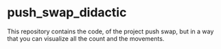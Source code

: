 # push_swap_didactic
This repository contains the code, of the project push swap, but in a way that you can visualize all the count and the movements. 
